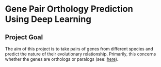 # Gene Pair Orthology Prediction Using Deep Learning

## Project Goal

The aim of this project is to take pairs of genes from different species and predict the nature of their evolutionary relationship. Primarily, this concerns whether the genes are orthologs or paralogs (see: [here](https://en.wikipedia.org/wiki/Sequence_homology#Orthology)).